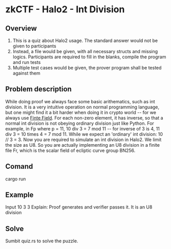 # zkCTF - Halo2 - Int Division

## Overview

1. This is a quiz about Halo2 usage. The standard answer would not be given to participants
2. Instead, a file would be given, with all necessary structs and missing logics. Participants are required to fill in the blanks, compile the program and run tests
3. Multiple test cases would be given, the prover program shall be tested against them

## Problem description

While doing proof we always face some basic arithematics, such as int division. It is a very intuitive operation on normal programming language, but one might find it a bit harder when doing it in crypto world -- for we always use [Finte Field](https://en.wikipedia.org/wiki/Finite_field). For each non-zero element, it has inverse, so that a normal int division is not obeying ordinary division just like Python. For example, in Fp where p = 11, 10 div 3 = 7 mod 11 -- for inverse of 3 is 4, 11 div 3 = 10 times 4 = 7 mod 11. While we expect an 'ordinary' int division: 10 // 3 = 3. Now you are required to simulate an int division in Halo2. We limit the size as U8. So you are actually implementing an U8 division in a finite file Fr, which is the scalar field of ecliptic curve group BN256.

## Comand

cargo run

## Example

Input 10 3 3
Explain: Proof generates and verifier passes it. It is an U8 division

## Solve

Sumbit quiz.rs to solve the puzzle.
